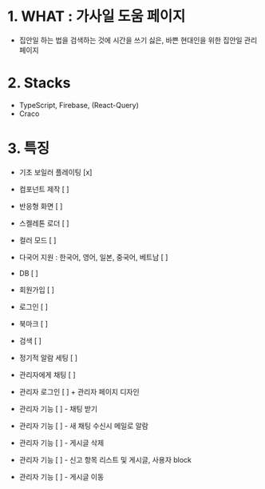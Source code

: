 # 1. WHAT : 가사일 도움 페이지
- 집안일 하는 법을 검색하는 것에 시간을 쓰기 싫은, 바쁜 현대인을 위한 집안일 관리 페이지

# 2. Stacks
- TypeScript, Firebase, (React-Query)
- Craco

# 3. 특징
- 기초 보일러 플레이팅 [x]
- 컴포넌트 제작 [ ]
- 반응형 화면 [ ]
- 스켈레톤 로더 [ ]
- 컬러 모드 [ ]
- 다국어 지원 : 한국어, 영어, 일본, 중국어, 베트남 [ ]
- DB [ ]
- 회원가입 [ ]
- 로그인 [ ]
- 북마크 [ ]
- 검색 [ ]
- 정기적 알람 세팅 [ ]
- 관리자에게 채팅 [ ]

- 관리자 로그인 [ ] + 관리자 페이지 디자인 
- 관리자 기능 [ ] - 채팅 받기
- 관리자 기능 [ ] - 새 채팅 수신시 메일로 알람
- 관리자 기능 [ ] - 게시글 삭제
- 관리자 기능 [ ] - 신고 항목 리스트 및 게시글, 사용자 block
- 관리자 기능 [ ] - 게시글 이동

